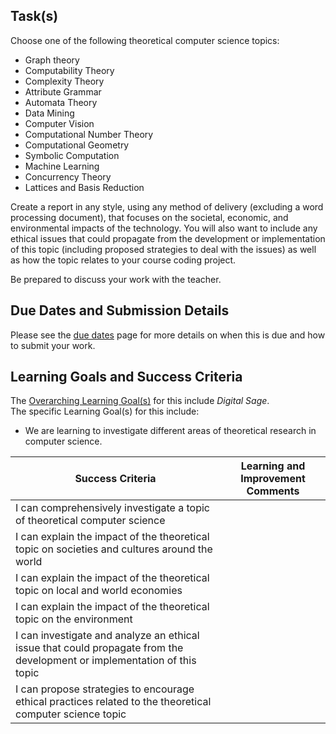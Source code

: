 ## Task(s)

Choose one of the following theoretical computer science topics:
  * Graph theory
  * Computability Theory
  * Complexity Theory
  * Attribute Grammar
  * Automata Theory
  * Data Mining
  * Computer Vision
  * Computational Number Theory
  * Computational Geometry
  * Symbolic Computation
  * Machine Learning
  * Concurrency Theory
  * Lattices and Basis Reduction

Create a report in any style, using any method of delivery (excluding a word processing document), that focuses on the societal, economic, and environmental impacts of the technology.  You will also want to include any ethical issues that could propagate from the development or implementation of this topic (including proposed strategies to deal with the issues) as well as how the topic relates to your course coding project.

Be prepared to discuss your work with the teacher.

## Due Dates and Submission Details

Please see the [due dates](./Due-Dates-and-Submission-Details) page for more details on when this is due and how to submit your work.

## Learning Goals and Success Criteria

The [Overarching Learning Goal(s)](./images/ICS4U.jpg) for this include _Digital Sage_.  
The specific Learning Goal(s) for this include:
  * We are learning to investigate different areas of theoretical research in computer science.

| Success Criteria | Learning and Improvement Comments |
| ----------- | ------- |
| I can comprehensively investigate a topic of theoretical computer science | |
| I can explain the impact of the theoretical topic on societies and cultures around the world | |
| I can explain the impact of the theoretical topic on local and world economies | |
| I can explain the impact of the theoretical topic on the environment | |
| I can investigate and analyze an ethical issue that could propagate from the development or implementation of this topic | |
| I can propose strategies to encourage ethical practices related to the theoretical computer science topic | |